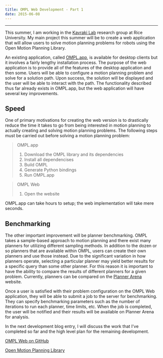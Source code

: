 ```yaml
---
title: OMPL Web Development - Part 1
date: 2015-06-08
---
```


---

This summer, I am working in the [Kavraki Lab](http://www.kavrakilab.org)
research group at Rice University. My main project this summer will be to
create a web application that will allow users to solve motion planning
problems for robots using the Open Motion Planning Library.

An existing application, called
[OMPL.app](http://ompl.kavrakilab.org/gui.html), is available for desktop clients
but it involves a fairly lengthy installation process. The purpose of the web
application is to provide all of the features of the desktop application and
then some. Users will be able to configure a motion planning problem and solve
for a solution path. Upon success, the solution will be displayed and the user
will be able to interact with the path. The functionality described thus far
already exists in OMPL.app, but the web application will have several key
improvements.

## Speed

One of primary motivations for creating the web version is to drastically
reduce the time it takes to go from being interested in motion planning to
actually creating and solving motion planning problems. The
following steps must be carried out before solving a motion planning problem:

>OMPL.app
>
>1. Download the OMPL library and its dependencies
>2. Install all dependencises
>3. Build OMPL
>4. Generate Python bindings
>5. Run OMPL.app

>OMPL Web
>
>1. Open the website

OMPL.app can take hours to setup; the web implementation will take mere seconds.

## Benchmarking

The other important improvement will be planner benchmarking. OMPL takes a
sample-based approach to motion planning and there exist many planners for
utilizing different sampling methods. In addition to the dozen or so planners
that are available within OMPL, users can create their own planners and use
those instead. Due to the significant variation in how planners operate,
selecting a particular planner may yield better results for a specific query
than some other planner. For this reason it is important to have the ability to
compare the results of different planners for a given problem. Currently,
planners can be compared on the [Planner Arena](http://plannerarena.org) website.

Once a user is satisfied with their problem configuration on the OMPL Web
application, they will be able to submit a job to the server
for benchmarking. They can specify benchmarking parameters such as
the number of iterations to run each planner, time limits, etc. When the job is
completed, the user will be notified and their results will be available
on Planner Arena for analysis.

In the next development blog entry, I will discuss the work that I've completed
so far and the high level plan for the remaining development.

[OMPL Web on GitHub](https://github.com/prb2/omplweb)

[Open Motion Planning Library](http://ompl.kavrakilab.org)
